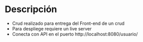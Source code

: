 # Descripción
* Crud realizado para entrega del Front-end de un crud 
* Para despliege requiere un live server
* Conecta con API en el puerto http://localhost:8080/usuario/
